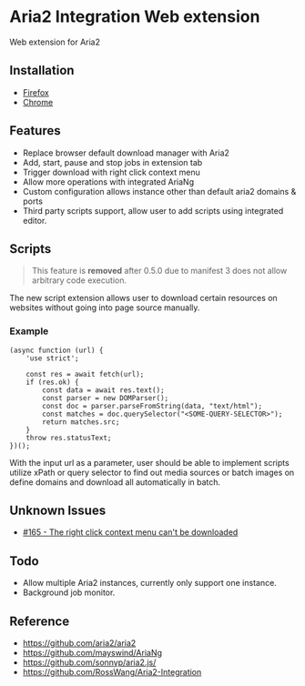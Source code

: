 # Aria2 Integration Web extension

Web extension for Aria2

## Installation

- [Firefox](https://addons.mozilla.org/en-US/firefox/addon/aria2-integration-extension/?utm_content=addons-manager-reviews-link&utm_medium=firefox-browser&utm_source=firefox-browser)
- [Chrome](https://chrome.google.com/webstore/detail/aria2-integration-extensi/chehmbmmchaagpilhabnocngnmjllgfi?hl=en&authuser=0)

## Features

- Replace browser default download manager with Aria2
- Add, start, pause and stop jobs in extension tab
- Trigger download with right click context menu
- Allow more operations with integrated AriaNg
- Custom configuration allows instance other than default aria2 domains & ports
- Third party scripts support, allow user to add scripts using integrated editor.

## Scripts

> This feature is **removed** after 0.5.0 due to manifest 3 does not allow arbitrary code execution.

The new script extension allows user to download certain resources on websites without going into page source manually.

### Example

```
(async function (url) {
    'use strict';

    const res = await fetch(url);
    if (res.ok) {
        const data = await res.text();
        const parser = new DOMParser();
        const doc = parser.parseFromString(data, "text/html");
        const matches = doc.querySelector("<SOME-QUERY-SELECTOR>");
        return matches.src;
    }
    throw res.statusText;
})();
```

<p>
With the input url as a parameter, user should be able to implement scripts utilize xPath or query selector to find out media sources or batch images on define domains 
and download all automatically in batch.
</p>

## Unknown Issues

- [#165 - The right click context menu can't be downloaded](https://github.com/zluo01/aria2-extension/issues/165)

## Todo

- Allow multiple Aria2 instances, currently only support one instance.
- Background job monitor.

## Reference

- https://github.com/aria2/aria2
- https://github.com/mayswind/AriaNg
- https://github.com/sonnyp/aria2.js/
- https://github.com/RossWang/Aria2-Integration
